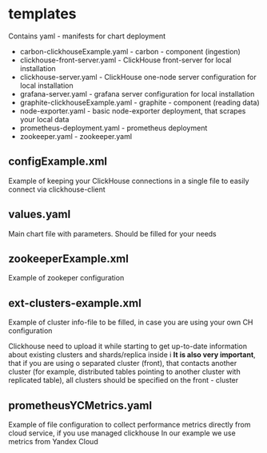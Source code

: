 # templates
Contains yaml - manifests for chart deployment
- carbon-clickhouseExample.yaml - carbon - component (ingestion)
- clickhouse-front-server.yaml - ClickHouse front-server for local installation
- clickhouse-server.yaml - ClickHouse one-node server configuration for local installation
- grafana-server.yaml - grafana server configuration for local installation
- graphite-clickhouseExample.yaml - graphite - component (reading data)
- node-exporter.yaml - basic node-exporter deployment, that scrapes your local data
- prometheus-deployment.yaml - prometheus deployment
- zookeeper.yaml - zookeeper.yaml

## configExample.xml
Example of keeping your ClickHouse connections in a single file to easily connect via clickhouse-client

## values.yaml
Main chart file with parameters. Should be filled for your needs

## zookeeperExample.xml
Example of zookeper configuration

## ext-clusters-example.xml
Example of cluster info-file to be filled, in case you are using your own CH configuration

Clickhouse need to upload it while starting to get up-to-date information about existing clusters and shards/replica inside i
**It is also very important**, that if you are using o separated cluster (front), that contacts another cluster (for example, distributed tables pointing to another cluster with replicated table), all clusters should be specified on the front - cluster

## prometheusYCMetrics.yaml
Example of file configuration to collect performance metrics directly from cloud service, if you use managed clickhouse
In our example we use metrics from Yandex Cloud